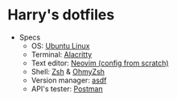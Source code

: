 # Harry's dotfiles
- Specs
  + OS: [Ubuntu Linux](https://ubuntu.com)
  + Terminal: [Alacritty](https://alacritty.org)
  + Text editor: [Neovim (config from scratch)](https://neovim.io/)
  + Shell: [Zsh](https://www.zsh.org/) & [OhmyZsh](https://ohmyz.sh/)
  + Version manager: [asdf](https://asdf-vm.com/)
  + API's tester: [Postman](https://www.postman.com/)
